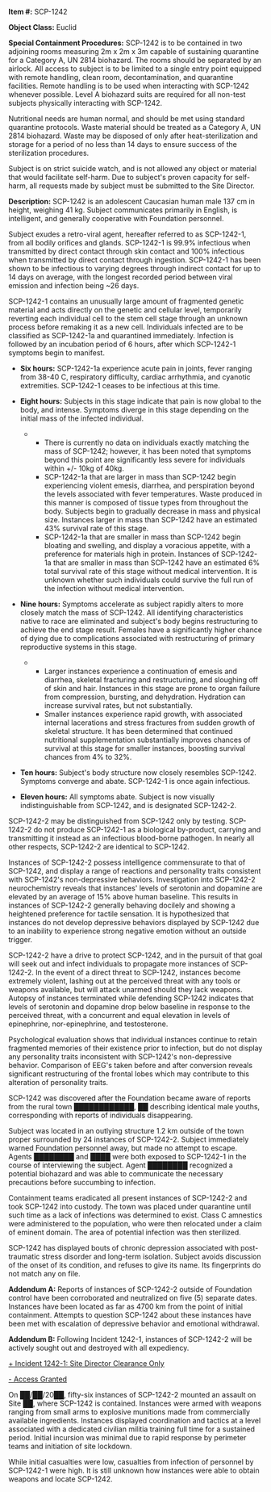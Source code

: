 **Item #:** SCP-1242

**Object Class:** Euclid

**Special Containment Procedures:** SCP-1242 is to be contained in two adjoining rooms measuring 2m x 2m x 3m capable of sustaining quarantine for a Category A, UN 2814 biohazard. The rooms should be separated by an airlock. All access to subject is to be limited to a single entry point equipped with remote handling, clean room, decontamination, and quarantine facilities. Remote handling is to be used when interacting with SCP-1242 whenever possible. Level A biohazard suits are required for all non-test subjects physically interacting with SCP-1242.

Nutritional needs are human normal, and should be met using standard quarantine protocols. Waste material should be treated as a Category A, UN 2814 biohazard. Waste may be disposed of only after heat-sterilization and storage for a period of no less than 14 days to ensure success of the sterilization procedures.

Subject is on strict suicide watch, and is not allowed any object or material that would facilitate self-harm. Due to subject's proven capacity for self-harm, all requests made by subject must be submitted to the Site Director.

**Description:** SCP-1242 is an adolescent Caucasian human male 137 cm in height, weighing 41 kg. Subject communicates primarily in English, is intelligent, and generally cooperative with Foundation personnel.

Subject exudes a retro-viral agent, hereafter referred to as SCP-1242-1, from all bodily orifices and glands. SCP-1242-1 is 99.9% infectious when transmitted by direct contact through skin contact and 100% infectious when transmitted by direct contact through ingestion. SCP-1242-1 has been shown to be infectious to varying degrees through indirect contact for up to 14 days on average, with the longest recorded period between viral emission and infection being ~26 days.

SCP-1242-1 contains an unusually large amount of fragmented genetic material and acts directly on the genetic and cellular level, temporarily reverting each individual cell to the stem cell stage through an unknown process before remaking it as a new cell. Individuals infected are to be classified as SCP-1242-1a and quarantined immediately. Infection is followed by an incubation period of 6 hours, after which SCP-1242-1 symptoms begin to manifest.

*   **Six hours:** SCP-1242-1a experience acute pain in joints, fever ranging from 38-40 C, respiratory difficulty, cardiac arrhythmia, and cyanotic extremities. SCP-1242-1 ceases to be infectious at this time.

*   **Eight hours:** Subjects in this stage indicate that pain is now global to the body, and intense. Symptoms diverge in this stage depending on the initial mass of the infected individual.
    *   *   There is currently no data on individuals exactly matching the mass of SCP-1242; however, it has been noted that symptoms beyond this point are significantly less severe for individuals within +/- 10kg of 40kg.
        *   SCP-1242-1a that are larger in mass than SCP-1242 begin experiencing violent emesis, diarrhea, and perspiration beyond the levels associated with fever temperatures. Waste produced in this manner is composed of tissue types from throughout the body. Subjects begin to gradually decrease in mass and physical size. Instances larger in mass than SCP-1242 have an estimated 43% survival rate of this stage.
        *   SCP-1242-1a that are smaller in mass than SCP-1242 begin bloating and swelling, and display a voracious appetite, with a preference for materials high in protein. Instances of SCP-1242-1a that are smaller in mass than SCP-1242 have an estimated 6% total survival rate of this stage without medical intervention. It is unknown whether such individuals could survive the full run of the infection without medical intervention.

*   **Nine hours:** Symptoms accelerate as subject rapidly alters to more closely match the mass of SCP-1242. All identifying characteristics native to race are eliminated and subject's body begins restructuring to achieve the end stage result. Females have a significantly higher chance of dying due to complications associated with restructuring of primary reproductive systems in this stage.
    *   *   Larger instances experience a continuation of emesis and diarrhea, skeletal fracturing and restructuring, and sloughing off of skin and hair. Instances in this stage are prone to organ failure from compression, bursting, and dehydration. Hydration can increase survival rates, but not substantially.
        *   Smaller instances experience rapid growth, with associated internal lacerations and stress fractures from sudden growth of skeletal structure. It has been determined that continued nutritional supplementation substantially improves chances of survival at this stage for smaller instances, boosting survival chances from 4% to 32%.

*   **Ten hours:** Subject's body structure now closely resembles SCP-1242. Symptoms converge and abate. SCP-1242-1 is once again infectious.

*   **Eleven hours:** All symptoms abate. Subject is now visually indistinguishable from SCP-1242, and is designated SCP-1242-2.

SCP-1242-2 may be distinguished from SCP-1242 only by testing. SCP-1242-2 do not produce SCP-1242-1 as a biological by-product, carrying and transmitting it instead as an infectious blood-borne pathogen. In nearly all other respects, SCP-1242-2 are identical to SCP-1242.

Instances of SCP-1242-2 possess intelligence commensurate to that of SCP-1242, and display a range of reactions and personality traits consistent with SCP-1242's non-depressive behaviors. Investigation into SCP-1242-2 neurochemistry reveals that instances' levels of serotonin and dopamine are elevated by an average of 15% above human baseline. This results in instances of SCP-1242-2 generally behaving docilely and showing a heightened preference for tactile sensation. It is hypothesized that instances do not develop depressive behaviors displayed by SCP-1242 due to an inability to experience strong negative emotion without an outside trigger.

SCP-1242-2 have a drive to protect SCP-1242, and in the pursuit of that goal will seek out and infect individuals to propagate more instances of SCP-1242-2. In the event of a direct threat to SCP-1242, instances become extremely violent, lashing out at the perceived threat with any tools or weapons available, but will attack unarmed should they lack weapons. Autopsy of instances terminated while defending SCP-1242 indicates that levels of serotonin and dopamine drop below baseline in response to the perceived threat, with a concurrent and equal elevation in levels of epinephrine, nor-epinephrine, and testosterone.

Psychological evaluation shows that individual instances continue to retain fragmented memories of their existence prior to infection, but do not display any personality traits inconsistent with SCP-1242's non-depressive behavior. Comparison of EEG's taken before and after conversion reveals significant restructuring of the frontal lobes which may contribute to this alteration of personality traits.

SCP-1242 was discovered after the Foundation became aware of reports from the rural town ████████████, ██ describing identical male youths, corresponding with reports of individuals disappearing.

Subject was located in an outlying structure 1.2 km outside of the town proper surrounded by 24 instances of SCP-1242-2. Subject immediately warned Foundation personnel away, but made no attempt to escape. Agents ████████ and ████ were both exposed to SCP-1242-1 in the course of interviewing the subject. Agent ████████ recognized a potential biohazard and was able to communicate the necessary precautions before succumbing to infection.

Containment teams eradicated all present instances of SCP-1242-2 and took SCP-1242 into custody. The town was placed under quarantine until such time as a lack of infections was determined to exist. Class C amnestics were administered to the population, who were then relocated under a claim of eminent domain. The area of potential infection was then sterilized.

SCP-1242 has displayed bouts of chronic depression associated with post-traumatic stress disorder and long-term isolation. Subject avoids discussion of the onset of its condition, and refuses to give its name. Its fingerprints do not match any on file.

**Addendum A:** Reports of instances of SCP-1242-2 outside of Foundation control have been corroborated and neutralized on five (5) separate dates. Instances have been located as far as 4700 km from the point of initial containment. Attempts to question SCP-1242 about these instances have been met with escalation of depressive behavior and emotional withdrawal.

**Addendum B:** Following Incident 1242-1, instances of SCP-1242-2 will be actively sought out and destroyed with all expediency.

[+ Incident 1242-1: Site Director Clearance Only](javascript:;)

[\- Access Granted](javascript:;)

On ██/██/20██, fifty-six instances of SCP-1242-2 mounted an assault on Site ██, where SCP-1242 is contained. Instances were armed with weapons ranging from small arms to explosive munitions made from commercially available ingredients. Instances displayed coordination and tactics at a level associated with a dedicated civilian militia training full time for a sustained period. Initial incursion was minimal due to rapid response by perimeter teams and initiation of site lockdown.

While initial casualties were low, casualties from infection of personnel by SCP-1242-1 were high. It is still unknown how instances were able to obtain weapons and locate SCP-1242.
